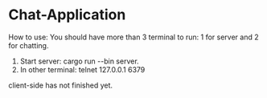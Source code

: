 # Chat-Application
How to use:
You should have more than 3 terminal to run: 1 for server and 2 for chatting.
1. Start server: cargo run --bin server.
2. In other terminal: telnet 127.0.0.1 6379

client-side has not finished yet.
